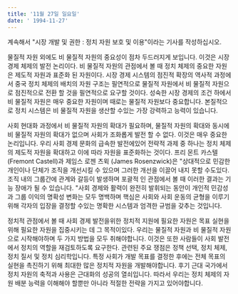 ```yaml
---
title: '11월 27일 일요일'
date: ' 1994-11-27'
---
```

계속해서 "시장 개발 및 권한 : 정치 자원 보호 및 이용"이라는 기사를 작성하십시오.

물질적 자원 외에도 비 물질적 자원의 중요성이 점차 두드러지게 보입니다. 이것은 시장 경제 체제의 발전 논리이다. 비 물질적 자원의 관점에서 볼 때 정치 체제의 중요한 자원은 제도적 자원과 표준화 된 자원이다. 시장 경제 시스템의 점진적 확장의 역사적 과정에서 중국 정치 체제의 배치의 자원 구조는 필연적으로 물질적 자원에서 비 물질적 자원으로 점진적으로 전환 할 것을 필연적으로 요구할 것이다. 성숙한 시장 경제의 조건 하에서 비 물질적 자원은 매우 중요한 자원이며 때로는 물질적 자원보다 중요합니다. 본질적으로 정치 시스템은 비 물질적 자원을 생산할 수있는 가장 강력하고 능력이 있습니다.

사회 현대화 과정에서 비 물질적 자원의 확대가 필요하며, 물질적 자원의 확대와 동시에 비 물질적 자원의 확대가 없으며 사회가 조화롭게 발전 할 수 없다. 이것은 매우 중요한 논리입니다. 우리 사회 경제 문화의 급속한 발전에있어 전략적 과제 중 하나는 정치 체제의 제도적 자원을 확대하고 이에 따라 자원을 표준화하는 것이다. 프리 몬트 카스텔 (Fremont Castell)과 제임스 로젠 츠윅 (James Rosenzwick)은 "상대적으로 민감한 개인이나 단체가 조직을 개선시킬 수 있으며 그러한 개선을 이끌어 내지 못할 수도있다. 조직 내의 그룹간에 관계와 갈등이 발생하며 포괄적 인 관점에서 볼 때 이러한 결과는 기능 장애가 될 수 있습니다. "사회 경제와 활력이 완전히 발휘되는 동안이 개인적 민감성과 그룹 이익의 명확성 변화는 모두 명백하며 핵심은 사회와 사회 운동의 균형을 이루기 위해 각자의 입장을 결정할 수있는 명확한 시스템과 엄격한 규범을 갖추는 것입니다.

정치적 관점에서 볼 때 사회 경제 발전을위한 정치적 지원에 필요한 자원은 목표 실현을 위해 필요한 자원을 집중시키는 데 그 목적이있다. 우리는 물질적 자원과 비 물질적 자원으로 시작해야하며 두 가지 방법을 모두 취해야합니다. 이것은 또한 사람들이 사회 발전에서 정치의 역할을 재검토하도록 요구한다. 관련된 주요 쟁점은 정책 선택, 정치 체제, 정치 질서 및 정치 심리학입니다. 특정 사회가 개발 목표를 결정한 후에는 전체 목표의 실현을 촉진하기 위해 최대한 많은 정치적 자원을 개발해야합니다. 후기 근대 국가에서 정치 자원의 축적과 사용은 근대화의 성공의 열쇠입니다. 따라서 우리는 정치 체제의 자원 배분 능력을 이해해야 할뿐만 아니라 적절한 전략을 가지고 있어야합니다.

